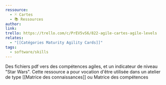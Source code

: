 ```yaml
---
ressource:
  - 🃏 Cartes
  - 📚 Ressources
author: 
link: 
trello: https://trello.com/c/PrEV5vS6/822-agile-cartes-agile-levels
relates:
  - "[[Catégories Maturity Agility Cards]]"
tags:
  - software/skills
---
```

Des fichiers pdf vers des compétences agiles, et un indicateur de niveau "Star Wars".
Cette ressource a pour vocation d'être utilisée dans un atelier de type [[Matrice des connaissances]] ou Matrice des compétences